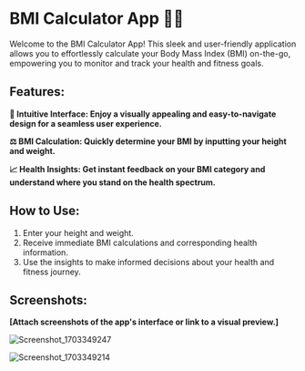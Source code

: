 # BMI Calculator App 📱💪

<p>Welcome to the BMI Calculator App! This sleek and user-friendly application allows you to effortlessly calculate your Body Mass Index (BMI) on-the-go, empowering you to monitor and track your health and fitness goals.</p>

## Features:
<p><b>🌟 Intuitive Interface: Enjoy a visually appealing and easy-to-navigate design for a seamless user experience.</b></p>

<p><b>⚖️ BMI Calculation: Quickly determine your BMI by inputting your height and weight.</b></p>

<p><b>📈 Health Insights: Get instant feedback on your BMI category and understand where you stand on the health spectrum.</b></p>

## How to Use:

<ol>
  <li>Enter your height and weight.</li>
  <li>Receive immediate BMI calculations and corresponding health information.</li>
  <li>Use the insights to make informed decisions about your health and fitness journey.</li>
</ol>

## Screenshots:
<p><b>[Attach screenshots of the app's interface or link to a visual preview.]</b></p>

![Screenshot_1703349247](https://github.com/DevByShahzaib/BMI-Calculator/assets/108393358/ef840502-2aa2-4dec-aeca-5bdb421010bd)


![Screenshot_1703349214](https://github.com/DevByShahzaib/BMI-Calculator/assets/108393358/ee4058ea-b70b-4c2e-8968-a9d4c798d552)
